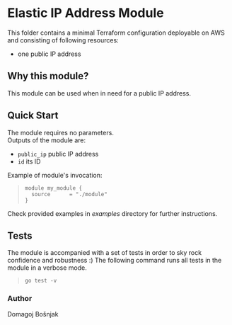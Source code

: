 # Elastic IP Address Module

This folder contains a minimal Terraform configuration deployable on AWS and consisting of following resources:

- one public IP address

## Why this module?

This module can be used when in need for a public IP address.

## Quick Start

The module requires no parameters.  
Outputs of the module are:

- `public_ip` public IP address
- `id` its ID

Example of module's invocation:

> `module my_module {`  
`  source      = "./module"`  
`}`

Check provided examples in *examples* directory for further instructions.

## Tests
The module is accompanied with a set of tests in order to sky rock confidence and robustness :)
The following command runs all tests in the module in a verbose mode.  
> `go test -v`

### Author

Domagoj Bošnjak